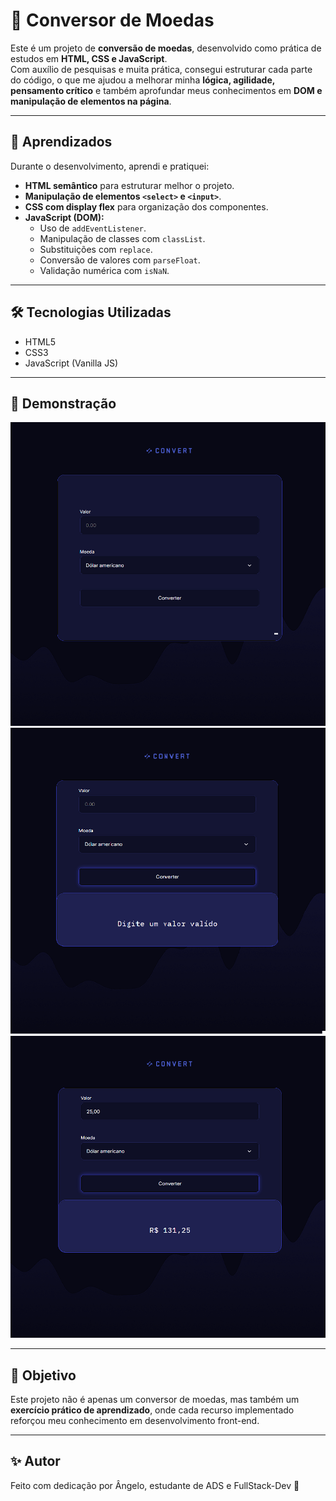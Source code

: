 # 💱 Conversor de Moedas

Este é um projeto de **conversão de moedas**, desenvolvido como prática de estudos em **HTML, CSS e JavaScript**.  
Com auxílio de pesquisas e muita prática, consegui estruturar cada parte do código, o que me ajudou a melhorar minha **lógica, agilidade, pensamento crítico** e também aprofundar meus conhecimentos em **DOM e manipulação de elementos na página**.

---

## 🚀 Aprendizados

Durante o desenvolvimento, aprendi e pratiquei:

- **HTML semântico** para estruturar melhor o projeto.  
- **Manipulação de elementos `<select>` e `<input>`**.  
- **CSS com display flex** para organização dos componentes.  
- **JavaScript (DOM):**
  - Uso de `addEventListener`.  
  - Manipulação de classes com `classList`.  
  - Substituições com `replace`.  
  - Conversão de valores com `parseFloat`.  
  - Validação numérica com `isNaN`.  

---

## 🛠️ Tecnologias Utilizadas

- HTML5  
- CSS3  
- JavaScript (Vanilla JS)  

---

## 📸 Demonstração

![Preview do Projeto](/assets/image1.png)
![Preview do Projeto](/assets/image2.png)
![Preview do Projeto](/assets/image3.png)

---

## 🎯 Objetivo

Este projeto não é apenas um conversor de moedas, mas também um **exercício prático de aprendizado**, onde cada recurso implementado reforçou meu conhecimento em desenvolvimento front-end.

---

## ✨ Autor

Feito com dedicação por Ângelo, estudante de ADS e FullStack-Dev 🚀
